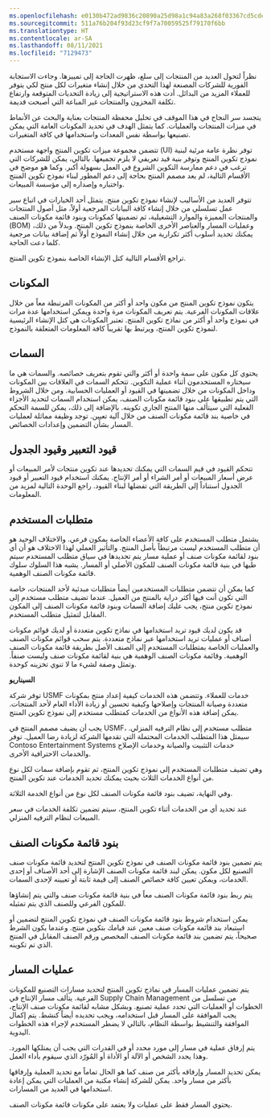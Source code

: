```yaml
---
ms.openlocfilehash: e0130b472ad9836c20890a25d98a1c94a83a268f03367cd5cde71d48466f3656
ms.sourcegitcommit: 511a76b204f93d23cf9f7a70059525f79170f6bb
ms.translationtype: HT
ms.contentlocale: ar-SA
ms.lasthandoff: 08/11/2021
ms.locfileid: "7129473"
---
```

نظراً لتحول العديد من المنتجات إلى سلع، ظهرت الحاجة إلى تمييزها. وجاءت الاستجابة الفورية للشركات المصنعة لهذا التحدي من خلال إنشاء متغيرات لكل منتج لكي يتوفر للعملاء المزيد من البدائل. أدت هذه الاستراتيجية إلى زيادة التحديات المتوقعة وارتفاع تكلفة المخزون والمنتجات غير المباعة التي أصبحت قديمة.

يتجسد سر النجاح في هذا الموقف في تحليل محفظة المنتجات بعناية والبحث عن الأنماط في ميزات المنتجات والعمليات. كما يتمثل الهدف في تحديد المكونات العامة التي يمكن تصنيعها بواسطة نفس المعدات واستخدامها في كافة المتغيرات.

تتضمن مجموعة ميزات تكوين المنتج واجهة مستخدم (UI) توفر نظرة عامة مرئية لبنية نموذج تكوين المنتج وتوفر بنية قيد تعريفي لا يلزم تجميعها. بالتالي، يمكن للشركات التي ترغب في دعم ممارسة التكوين الشروع في العمل بسهولة أكبر. وكما هو موضح في الأقسام التالية، لم يعد مصمم المنتج بحاجة إلى دعم المطور لبناء نموذج تكوين المنتج واختباره وإصداره إلى مؤسسة المبيعات.

تتوفر العديد من الأساليب لإنشاء نموذج تكوين منتج. يتمثل أحد الخيارات في اتباع سير عمل تسلسلي من خلال إنشاء كافة البيانات المرجعية أولاً، مثل أصول المنتجات والمنتجات المميزة والموارد التشغيلية، ثم تضمينها كمكونات وبنود قائمة مكونات الصنف (BOM) وعمليات المسار والعناصر الأخرى الخاصة بنموذج تكوين المنتج. وبدلاً من ذلك، يمكنك تحديد أسلوب أكثر تكرارية من خلال إنشاء النموذج أولاً ثم إضافة بيانات مرجعية كلما دعت الحاجة.

تراجع الأقسام التالية كتل الإنشاء الخاصة بنموذج تكوين المنتج.

## <a name="components"></a>المكونات

يتكون نموذج تكوين المنتج من مكون واحد أو أكثر من المكونات المرتبطة معاً من خلال علاقات المكونات الفرعية. يتم تعريف المكونات مرة واحدة ويمكن استخدامها عدة مرات في نموذج واحد أو أكثر من نماذج تكوين المنتج. تعتبر المكونات هي كتل الإنشاء الرئيسية لنموذج تكوين المنتج، ويرتبط بها تقريباً كافة المعلومات المتعلقة بالنموذج.

## <a name="attributes"></a>السمات

يحتوي كل مكون على سمة واحدة أو أكثر والتي تقوم بتعريف خصائصه.
والسمات هي ما سيختاره المستخدمون أثناء عملية التكوين. تتحكم السمات في العلاقات بين المكونات وداخل المكونات من خلال تضمينها في القيود أو العمليات الحسابية. ومن خلال الشروط التي يتم تطبيقها على بنود قائمة مكونات الصنف، يمكن استخدام السمات لتحديد الأجزاء الفعلية التي سيتألف منها المنتج الجاري تكوينه.
بالإضافة إلى ذلك، يمكن للسمة التحكم في خاصية بند قائمة مكونات الصنف من خلال آلية تعيين. توجد وظيفة مماثلة لعمليات المسار بشأن التضمين وإعدادات الخصائص.

## <a name="expression-constraints-and-table-constraints"></a>قيود التعبير وقيود الجدول 
تتحكم القيود في قيم السمات التي يمكنك تحديدها عند تكوين منتجات لأمر المبيعات أو عرض أسعار المبيعات أو أمر الشراء أو أمر الإنتاج. يمكنك استخدام قيود التعبير أو قيود الجدول استناداً إلى الطريقة التي تفضلها لبناء القيود. راجع الوحدة التالية لمزيد من المعلومات.

## <a name="user-requirements"></a>متطلبات المستخدم

يشتمل متطلب المستخدم على كافة الأعضاء الخاصة بمكون فرعي. والاختلاف الوحيد هو أن متطلب المستخدم ليست مرتبطاً بأصل المنتج.
والتأثير العملي لهذا الاختلاف هو أن أي بنود لقائمة مكونات صنف أو عملية مسار يتم تحديدها في سياق متطلب المستخدم سيتم طيها في بنية قائمة مكونات الصنف للمكون الأصلي أو المسار. يشبه هذا السلوك سلوك قائمة مكونات الصنف الوهمية.

كما يمكن أن تتضمن متطلبات المستخدمين أيضاً متطلبات مبدئية لأحد المنتجات، خاصة التي تكون أنت فيها أكثر دراية بالمنتج من العميل. عندما تضيف متطلب مستخدم إلى نموذج تكوين منتج، يجب عليك إضافة السمات وبنود قائمة مكونات الصنف إلى المكون المقابل لتمثيل متطلب المستخدم.

قد يكون لديك قيود تريد استخدامها في نماذج تكوين متعددة أو لديك قوائم مكونات أصناف أو عمليات تريد استخدامها عبر نماذج متعددة. يتم سحب قوائم مكونات الصنف والعمليات الخاصة بمتطلبات المستخدم إلى الصنف الأصل بطريقة قائمة مكونات الصنف الوهمية. وقائمة مكونات الصنف الوهمية هي بنية لقائمة مكونات صنف وليست صنفاً. وتمثل وصفة لشيء ما لا تنوي تخزينه كوحدة.

**السيناريو**

توفر شركة USMF خدمات للعملاء. وتتضمن هذه الخدمات كيفية إعداد منتج بمكونات متعددة وصيانة المنتجات وإصلاحها وكيفية تحسين أو زيادة الأداء العام لأحد المنتجات. يمكن إضافة هذه الأنواع من الخدمات كمتطلب مستخدم إلى نموذج تكوين المنتج.

يجب أن يضيف مصمم المنتج في USMF، متطلب مستخدم إلى نظام الترفيه المنزلي. سيمثل هذا المتطلب الخدمات المحتملة التي تقدمها الشركة لزيادة رضا العميل. توفر Contoso Entertainment Systems خدمات التثبيت والصيانة وخدمات الإصلاح والخدمات الاحترافية الأخرى.

وهي تضيف متطلبات المستخدم إلى نموذج تكوين المنتج، ثم تقوم بإضافة سمات لكل نوع من أنواع الخدمات الثلاث بحيث يمكنك تحديد الخدمات عند تكوين المنتج.

وفي النهاية، تضيف بنود قائمة مكونات الصنف لكل نوع من أنواع الخدمة الثلاثة.

عند تحديد أي من الخدمات أثناء تكوين المنتج، سيتم تضمين تكلفة الخدمات في سعر المبيعات لنظام الترفيه المنزلي.






## <a name="bom-lines"></a>بنود قائمة مكونات الصنف 

يتم تضمين بنود قائمة مكونات الصنف في نموذج تكوين المنتج لتحديد قائمة مكونات صنف التصنيع لكل مكون. يمكن لبند قائمة مكونات الصنف الإشارة إلى أحد الأصناف أو إحدى الخدمات، ويمكن تعيين كافة خصائص الصنف إلى قيمة ثابتة أو تعيينه لإحدى السمات.

يتم ربط بنود قائمة مكونات الصنف معاً في بنية قائمة مكونات صنف والتي يتم إنشاؤها للمكون الفرعي وللصنف الذي يتم تمثيله.

يمكن استخدام شروط بنود قائمة مكونات الصنف في نموذج تكوين المنتج لتضمين أو استبعاد بند قائمة مكونات صنف معين عند قيامك بتكوين منتج.
وعندما يكون الشرط صحيحاً، يتم تضمين بند قائمة مكونات الصنف المخصص ورقم الصنف المقابل في المنتج الذي تم تكوينه.

## <a name="route-operations"></a>عمليات المسار

يتم تضمين عمليات المسار في نماذج تكوين المنتج لتحديد مسارات التصنيع للمكونات الفرعية. يتألف مسار الإنتاج في Supply Chain Management من تسلسل من الخطوات أو العمليات التي تحدد عملية تصنيع. وبشكل مشابه لقائمة مكونات صنف الإنتاج، يجب الموافقة على المسار قبل استخدامه، ويجب تحديده أيضاً كنشط. يتم إكمال الموافقة والتنشيط بواسطة النظام، بالتالي لا يضطر المستخدم لإجراء هذه الخطوات اليدوية.

يتم إرفاق عملية في مسار إلى مورد محدد أو في القدرات التي يجب أن يمتلكها المورد. وهذا يحدد الشخص أو الآلة أو الأداة أو المُورّد الذي سيقوم بأداء العمل.

يمكن تحديد المسار وإرفاقه بأكثر من صنف كما هو الحال تماماً مع تحديد العملية وإرفاقها بأكثر من مسار واحد. يمكن للشركة إنشاء مكتبة من العمليات التي يمكن إعادة استخدامها في العديد من المسارات.

يحتوي المسار فقط على عمليات ولا يعتمد على مكونات قائمة مكونات الصنف.
